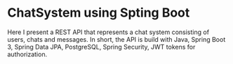 # ChatSystem using Spting Boot
Here I present a REST API that represents a chat system consisting of users, chats and messages.
In short, the API is build with Java, Spring Boot 3, Spring Data JPA, PostgreSQL, Spring Security, JWT tokens for authorization.
